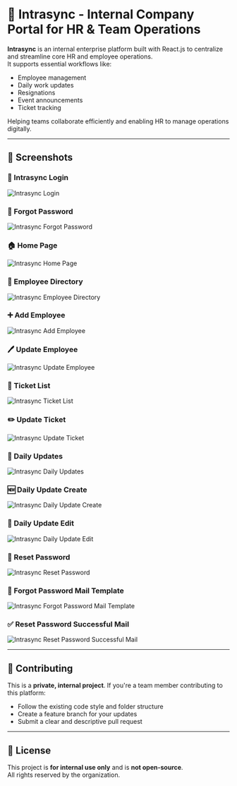# 🏢 Intrasync - Internal Company Portal for HR & Team Operations

**Intrasync** is an internal enterprise platform built with React.js to centralize and streamline core HR and employee operations.  
It supports essential workflows like:

-   Employee management
-   Daily work updates
-   Resignations
-   Event announcements
-   Ticket tracking

Helping teams collaborate efficiently and enabling HR to manage operations digitally.

---

## 📸 Screenshots

### 🔐 Intrasync Login

![Intrasync Login](./public/screenshots/intrasyncLogin.png)

### 🔑 Forgot Password

![Intrasync Forgot Password](./public/screenshots/intrasyncForgotPassword.png)

### 🏠 Home Page

![Intrasync Home Page](./public/screenshots/intrasyncHomePage.png)

### 👥 Employee Directory

![Intrasync Employee Directory](./public/screenshots/intrasyncEmployeeDirectory.png)

### ➕ Add Employee

![Intrasync Add Employee](./public/screenshots/IntrasyncAddEmployee.png)

### 🖊️ Update Employee

![Intrasync Update Employee](./public/screenshots/IntrasyncUpdateEmployee.png)

### 🎫 Ticket List

![Intrasync Ticket List](./public/screenshots/intrasyncTicketList.png)

### ✏️ Update Ticket

![Intrasync Update Ticket](./public/screenshots/IntrasyncUpdateTicket.png)

### 📅 Daily Updates

![Intrasync Daily Updates](./public/screenshots/intrasyncDailyUpdates.png)

### 🆕 Daily Update Create

![Intrasync Daily Update Create](./public/screenshots/intrasyncDailyUpdateCreate.png)

### 🔁 Daily Update Edit

![Intrasync Daily Update Edit](./public/screenshots/intrasyncDailyUpdateEdit.png)

### 🔐 Reset Password

![Intrasync Reset Password](./public/screenshots/intrasyncResetPassword.png)

### 📧 Forgot Password Mail Template

![Intrasync Forgot Password Mail Template](./public/screenshots/IntrasyncForgotPasswordTemplet.png)

### ✅ Reset Password Successful Mail

![Intrasync Reset Password Successful Mail](./public/screenshots/IntrasyncResetPasswordSuccessfullMail.png)

---

## 🤝 Contributing

This is a **private, internal project**. If you're a team member contributing to this platform:

-   Follow the existing code style and folder structure
-   Create a feature branch for your updates
-   Submit a clear and descriptive pull request

---

## 📜 License

This project is **for internal use only** and is **not open-source**.  
All rights reserved by the organization.
